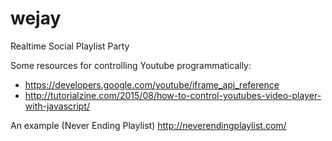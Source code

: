 # wejay
Realtime Social Playlist Party

Some resources for controlling Youtube programmatically:
- https://developers.google.com/youtube/iframe_api_reference
- http://tutorialzine.com/2015/08/how-to-control-youtubes-video-player-with-javascript/

An example (Never Ending Playlist)
http://neverendingplaylist.com/

